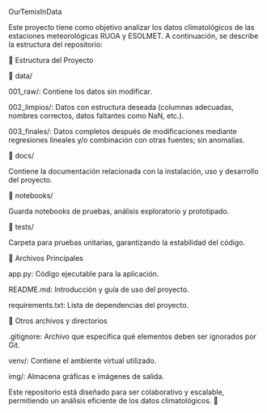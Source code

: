 OurTemixInData

Este proyecto tiene como objetivo analizar los datos climatológicos de las estaciones meteorológicas RUOA y ESOLMET. A continuación, se describe la estructura del repositorio:

📂 Estructura del Proyecto

📁 data/

001_raw/: Contiene los datos sin modificar.

002_limpios/: Datos con estructura deseada (columnas adecuadas, nombres correctos, datos faltantes como NaN, etc.).

003_finales/: Datos completos después de modificaciones mediante regresiones lineales y/o combinación con otras fuentes; sin anomalías.

📁 docs/

Contiene la documentación relacionada con la instalación, uso y desarrollo del proyecto.

📁 notebooks/

Guarda notebooks de pruebas, análisis exploratorio y prototipado.

📁 tests/

Carpeta para pruebas unitarias, garantizando la estabilidad del código.

📜 Archivos Principales

app.py: Código ejecutable para la aplicación.

README.md: Introducción y guía de uso del proyecto.

requirements.txt: Lista de dependencias del proyecto.

📂 Otros archivos y directorios

.gitignore: Archivo que especifica qué elementos deben ser ignorados por Git.

venv/: Contiene el ambiente virtual utilizado.

img/: Almacena gráficas e imágenes de salida.

Este repositorio está diseñado para ser colaborativo y escalable, permitiendo un análisis eficiente de los datos climatológicos. 🚀


